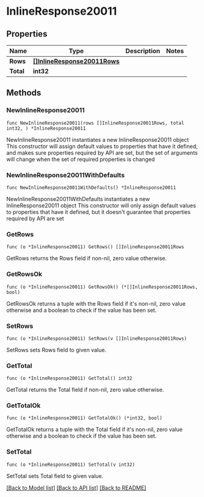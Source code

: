 # InlineResponse20011

## Properties

Name | Type | Description | Notes
------------ | ------------- | ------------- | -------------
**Rows** | [**[]InlineResponse20011Rows**](InlineResponse20011Rows.md) |  | 
**Total** | **int32** |  | 

## Methods

### NewInlineResponse20011

`func NewInlineResponse20011(rows []InlineResponse20011Rows, total int32, ) *InlineResponse20011`

NewInlineResponse20011 instantiates a new InlineResponse20011 object
This constructor will assign default values to properties that have it defined,
and makes sure properties required by API are set, but the set of arguments
will change when the set of required properties is changed

### NewInlineResponse20011WithDefaults

`func NewInlineResponse20011WithDefaults() *InlineResponse20011`

NewInlineResponse20011WithDefaults instantiates a new InlineResponse20011 object
This constructor will only assign default values to properties that have it defined,
but it doesn't guarantee that properties required by API are set

### GetRows

`func (o *InlineResponse20011) GetRows() []InlineResponse20011Rows`

GetRows returns the Rows field if non-nil, zero value otherwise.

### GetRowsOk

`func (o *InlineResponse20011) GetRowsOk() (*[]InlineResponse20011Rows, bool)`

GetRowsOk returns a tuple with the Rows field if it's non-nil, zero value otherwise
and a boolean to check if the value has been set.

### SetRows

`func (o *InlineResponse20011) SetRows(v []InlineResponse20011Rows)`

SetRows sets Rows field to given value.


### GetTotal

`func (o *InlineResponse20011) GetTotal() int32`

GetTotal returns the Total field if non-nil, zero value otherwise.

### GetTotalOk

`func (o *InlineResponse20011) GetTotalOk() (*int32, bool)`

GetTotalOk returns a tuple with the Total field if it's non-nil, zero value otherwise
and a boolean to check if the value has been set.

### SetTotal

`func (o *InlineResponse20011) SetTotal(v int32)`

SetTotal sets Total field to given value.



[[Back to Model list]](../README.md#documentation-for-models) [[Back to API list]](../README.md#documentation-for-api-endpoints) [[Back to README]](../README.md)


